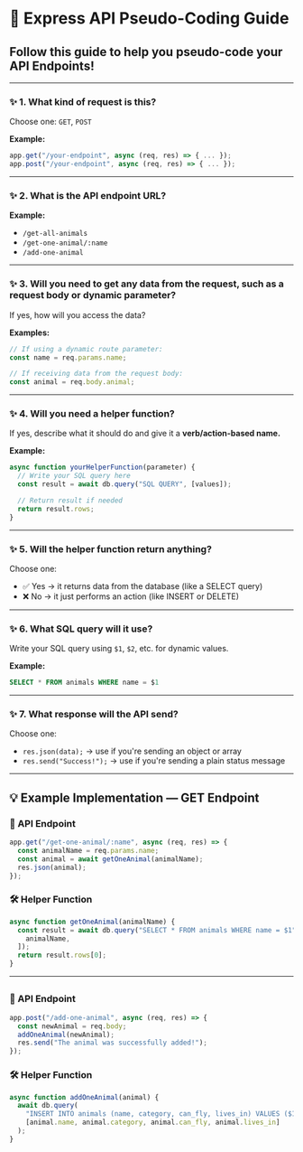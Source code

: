 # 🚧 Express API Pseudo-Coding Guide
## Follow this guide to help you pseudo-code your API Endpoints! 

---

### ✨ 1. What kind of request is this?

Choose one: `GET`, `POST`

**Example:**

```js
app.get("/your-endpoint", async (req, res) => { ... });
app.post("/your-endpoint", async (req, res) => { ... });
```

---

### ✨ 2. What is the API endpoint URL?

**Example:**
- `/get-all-animals`
- `/get-one-animal/:name`
- `/add-one-animal`

---

### ✨ 3. Will you need to get any data from the request, such as a request body or dynamic parameter?
If yes, how will you access the data?

**Examples:**

```js
// If using a dynamic route parameter:
const name = req.params.name;

// If receiving data from the request body:
const animal = req.body.animal;
```

---

### ✨ 4. Will you need a helper function?
If yes, describe what it should do and give it a **verb/action-based name.**

**Example:**
```js
async function yourHelperFunction(parameter) {
  // Write your SQL query here
  const result = await db.query("SQL QUERY", [values]);

  // Return result if needed
  return result.rows;
}
```

---

### ✨ 5. Will the helper function return anything?

Choose one:
- ✅ Yes → it returns data from the database (like a SELECT query)
- ❌ No → it just performs an action (like INSERT or DELETE)

---

### ✨ 6. What SQL query will it use?

Write your SQL query using `$1`, `$2`, etc. for dynamic values.

**Example:**
```sql
SELECT * FROM animals WHERE name = $1
```

---

### ✨ 7. What response will the API send?
Choose one:
- `res.json(data);` → use if you're sending an object or array
- `res.send("Success!");` → use if you're sending a plain status message

---

## 💡 Example Implementation — GET Endpoint

### 🔁 API Endpoint
```js
app.get("/get-one-animal/:name", async (req, res) => {
  const animalName = req.params.name;
  const animal = await getOneAnimal(animalName);
  res.json(animal);
});

```

### 🛠️ Helper Function
```js
async function getOneAnimal(animalName) {
  const result = await db.query("SELECT * FROM animals WHERE name = $1", [
    animalName,
  ]);
  return result.rows[0];
}

```

---

##

### 🔁 API Endpoint
```js
app.post("/add-one-animal", async (req, res) => {
  const newAnimal = req.body;
  addOneAnimal(newAnimal);
  res.send("The animal was successfully added!");
});

```

### 🛠️ Helper Function
```js
async function addOneAnimal(animal) {
  await db.query(
    "INSERT INTO animals (name, category, can_fly, lives_in) VALUES ($1, $2, $3, $4)",
    [animal.name, animal.category, animal.can_fly, animal.lives_in]
  );
}

```
